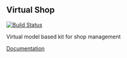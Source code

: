 Virtual Shop
---
[![Build Status](https://travis-ci.org/kosuha606/virtual-shop.svg?branch=master)](https://travis-ci.org/kosuha606/virtual-shop)

Virtual model based kit for shop management

[Documentation](https://docs.kosuha606.ru/en/2-virtualmodel/3-virtualadmin/1-virtualshop)
